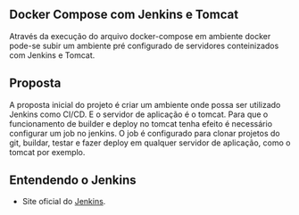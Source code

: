 ## Docker Compose com Jenkins e Tomcat
Através da execução do arquivo docker-compose em ambiente docker pode-se subir um ambiente pré
configurado de servidores conteinizados com Jenkins e Tomcat.


## Proposta
A proposta inicial do projeto é criar um ambiente onde possa ser utilizado Jenkins como CI/CD. E o 
servidor de aplicação é o tomcat. Para que o funcionamento de builder e deploy no tomcat tenha efeito 
é necessário configurar um job no jenkins.
O job é configurado para clonar projetos do git, buildar, testar e fazer deploy em qualquer servidor de aplicação,
como o tomcat por exemplo.

## Entendendo o Jenkins

* Site oficial do [Jenkins](https://jenkins.io/).



